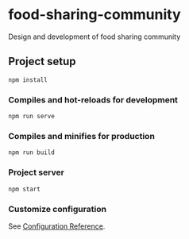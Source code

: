 # food-sharing-community
Design and development of food sharing community

## Project setup
```
npm install
```
### Compiles and hot-reloads for development
```
npm run serve
```

### Compiles and minifies for production
```
npm run build
```
### Project server
```
npm start
```
### Customize configuration
See [Configuration Reference](https://cli.vuejs.org/config/).
